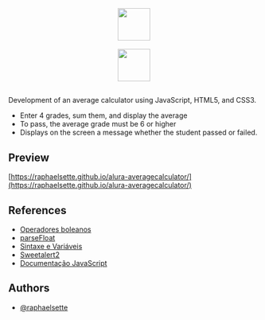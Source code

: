 <div align="center">
  <a href="https://imersao.dev/">
  <img height="65em" src="https://www.alura.com.br/assets/img/imersoes/dev-2021/logo-imersao-conversor-de-moedas.svg"/><br><br>
  <img height="65em" src="https://imersao.dev/assets/img/alura-logo-white.1647533645.svg"/></a><br>
  
  ## 
  </div>
  
Development of an average calculator using JavaScript, HTML5, and CSS3.
  
- Enter 4 grades, sum them, and display the average
- To pass, the average grade must be 6 or higher
- Displays on the screen a message whether the student passed or failed.
 
  
 ## Preview

[https://raphaelsette.github.io/alura-averagecalculator/](https://raphaelsette.github.io/alura-averagecalculator/)

## References

 - <a href="https://developer.mozilla.org/pt-BR/docs/Web/JavaScript/Guide/Expressions_and_operators" target="_blank">Operadores boleanos</a>
 - <a href="https://developer.mozilla.org/pt-BR/docs/Web/JavaScript/Reference/Global_Objects/parseFloat" target="_blank">parseFloat</a>
 - <a href="https://developer.mozilla.org/pt-BR/docs/Web/JavaScript/Guide/Grammar_and_types#vari%C3%A1veis" target="_blank">Sintaxe e Variáveis</a>
 - <a href="https://sweetalert2.github.io/" target="_blank">Sweetalert2</a>
 - <a href="https://developer.mozilla.org/pt-BR/docs/Web/JavaScript" target="_blank">Documentação JavaScript</a>

## Authors

- [@raphaelsette](https://www.github.com/raphaelsette)
